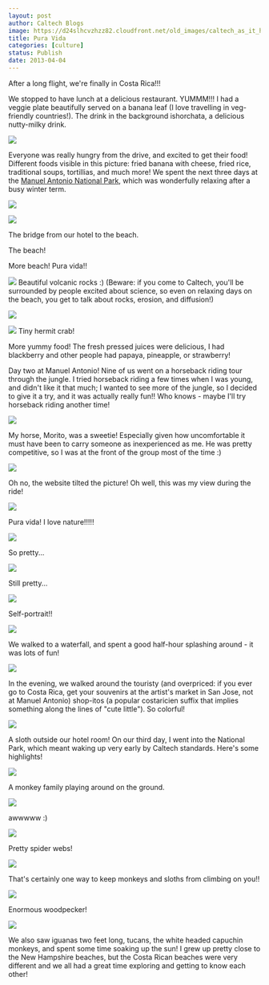 ```yaml
---
layout: post
author: Caltech Blogs
image: https://d24slhcvzhzz82.cloudfront.net/old_images/caltech_as_it_happens/6a0105349b8251970b017d426ce1b9970c.jpg
title: Pura Vida 
categories: [culture]
status: Publish
date: 2013-04-04
---
```


After a long flight, we're finally in Costa Rica!!!

We stopped to have lunch at a delicious restaurant. YUMMM!!! I had a veggie plate beautifully served on a banana leaf (I love travelling in veg-friendly countries!). The drink in the background ishorchata, a delicious nutty-milky drink. 

![](https://d24slhcvzhzz82.cloudfront.net/old_images/caltech_as_it_happens/6a0105349b8251970b017ee9e0ff2f970d.jpg)

Everyone was really hungry from the drive, and excited to get their food! Different foods visible in this picture: fried banana with cheese, fried rice, traditional soups, tortillias, and much more!
We spent the next three days at the [Manuel Antonio National Park](https://en.wikipedia.org/wiki/Manuel_Antonio_National_Park), which was wonderfully relaxing after a busy winter term.


![](https://d24slhcvzhzz82.cloudfront.net/old_images/caltech_as_it_happens/6a0105349b8251970b017ee9e104c9970d.jpg)

![](https://d24slhcvzhzz82.cloudfront.net/old_images/caltech_as_it_happens/6a0105349b8251970b017d426ceb9f970c.jpg)

The bridge from our hotel to the beach. 

The beach!

More beach! Pura vida!!


![](https://d24slhcvzhzz82.cloudfront.net/old_images/6a0105349b8251970b017c383ddaae970b-320wi.jpg)
Beautiful volcanic rocks :) (Beware: if you come to Caltech, you'll be surrounded by people excited about science, so even on relaxing days on the beach, you get to talk about rocks, erosion, and diffusion!)


![](https://d24slhcvzhzz82.cloudfront.net/old_images/caltech_as_it_happens/6a0105349b8251970b017ee9e12343970d.jpg)


![](https://d24slhcvzhzz82.cloudfront.net/old_images/caltech_as_it_happens/6a0105349b8251970b017ee9e11b02970d.jpg)
Tiny hermit crab! 

More yummy food! The fresh pressed juices were delicious, I had blackberry and other people had papaya, pineapple, or strawberry! 

Day two at Manuel Antonio! Nine of us went on a horseback riding tour through the jungle. I tried horseback riding a few times when I was young, and didn't like it that much; I wanted to see more of the jungle, so I decided to give it a try, and it was actually really fun!! Who knows - maybe I'll try horseback riding another time! 


![](https://d24slhcvzhzz82.cloudfront.net/old_images/caltech_as_it_happens/6a0105349b8251970b017d426d0f16970c.jpg)

My horse, Morito, was a sweetie!  Especially given how uncomfortable it must have been to carry someone as inexperienced as me. He was pretty competitive, so I was at the front of the group most of the time :) 


![](https://d24slhcvzhzz82.cloudfront.net/old_images/caltech_as_it_happens/6a0105349b8251970b017c383de941970b.jpg)

Oh no, the website tilted the picture! Oh well, this was my view during the ride!

![](https://d24slhcvzhzz82.cloudfront.net/old_images/caltech_as_it_happens/6a0105349b8251970b017ee9e130e7970d.jpg)

Pura vida! I love nature!!!!!

![](https://d24slhcvzhzz82.cloudfront.net/old_images/caltech_as_it_happens/6a0105349b8251970b017c383dee39970b.jpg)

So pretty...


![](https://d24slhcvzhzz82.cloudfront.net/old_images/caltech_as_it_happens/6a0105349b8251970b017c383defac970b.jpg)

Still pretty... 

![](https://d24slhcvzhzz82.cloudfront.net/old_images/caltech_as_it_happens/6a0105349b8251970b017c383df536970b.jpg)

Self-portrait!!

![](https://d24slhcvzhzz82.cloudfront.net/old_images/caltech_as_it_happens/6a0105349b8251970b017c383df6a9970b.jpg)

We walked to a waterfall, and spent a good half-hour splashing around - it was lots of fun!

![](https://d24slhcvzhzz82.cloudfront.net/old_images/caltech_as_it_happens/6a0105349b8251970b017ee9e13ce9970d.jpg)

In the evening, we walked around the touristy (and overpriced: if you ever go to Costa Rica, get your souvenirs at the artist's market in San Jose, not at Manuel Antonio) shop-itos (a popular costaricien suffix that implies something along the lines of "cute little"). So colorful!

![](https://d24slhcvzhzz82.cloudfront.net/old_images/caltech_as_it_happens/6a0105349b8251970b017ee9e1408b970d.jpg)

A sloth outside our hotel room!
On our third day, I went into the National Park, which meant waking up very early by Caltech standards. Here's some highlights!


![](https://d24slhcvzhzz82.cloudfront.net/old_images/caltech_as_it_happens/6a0105349b8251970b017d426d2cb7970c.jpg)

A monkey family playing around on the ground.


![](https://d24slhcvzhzz82.cloudfront.net/old_images/caltech_as_it_happens/6a0105349b8251970b017d426d300c970c.jpg)

awwwww :)

![](https://d24slhcvzhzz82.cloudfront.net/old_images/caltech_as_it_happens/6a0105349b8251970b017ee9e148d7970d.jpg)

Pretty spider webs!

![](https://d24slhcvzhzz82.cloudfront.net/old_images/caltech_as_it_happens/6a0105349b8251970b017c383e0a33970b.jpg)

That's certainly one way to keep monkeys and sloths from climbing on you!!

![](https://d24slhcvzhzz82.cloudfront.net/old_images/caltech_as_it_happens/6a0105349b8251970b017ee9e14d84970d.jpg)

Enormous woodpecker!

![](https://d24slhcvzhzz82.cloudfront.net/old_images/6a0105349b8251970b017c383e0f43970b-320wi.jpg)

We also saw iguanas two feet long, tucans, the white headed capuchin monkeys, and spent some time soaking up the sun! I grew up pretty close to the New Hampshire beaches, but the Costa Rican beaches were very different and we all had a great time exploring and getting to know each other!
